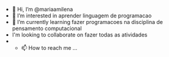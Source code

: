 - 👋 Hi, I’m @mariaamilena
- 👀 I’m interested in aprender linguagem de programacao  
- 🌱 I’m currently learning  fazer programacoes na disciplina de pensamento computacional
-   I'm looking to collaborate on fazer todas as atividades
- - 📫 How to reach me ...

<!---
mariaamilena/mariaamilena is a ✨ special ✨ repository because its `README.md` (this file) appears on your GitHub profile.
You can click the Preview link to take a look at your changes.
--->
